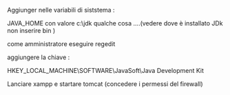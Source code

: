 Aggiunger nelle variabili di siststema :

JAVA_HOME   con valore c:\jdk qualche cosa ....(vedere dove è installato JDk non inserire bin ) 




come amministratore eseguire regedit

aggiungere la chiave :

HKEY_LOCAL_MACHINE\SOFTWARE\JavaSoft\Java Development Kit


Lanciare xampp e startare tomcat (concedere i permessi del firewall)

